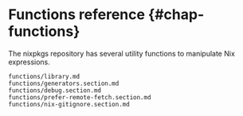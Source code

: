 # Functions reference {#chap-functions}

The nixpkgs repository has several utility functions to manipulate Nix expressions.

```{=include=} sections
functions/library.md
functions/generators.section.md
functions/debug.section.md
functions/prefer-remote-fetch.section.md
functions/nix-gitignore.section.md
```

